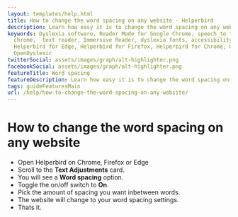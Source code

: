 ```yaml
---
layout: templates/help.html
title: How to change the word spacing on any website - Helperbird
description: Learn how easy it is to change the word spacing on any website.
keywords: Dyslexia software, Reader Mode for Google Chrome, speech to text for chrome, Text to speech for
  chrome,  text reader, Immersive Reader, dyslexia fonts, accessibility software, dyslexia software,
  Helperbird for Edge, Helperbird for Firefox, Helperbird for Chrome, Opendyslexic for Chrome,
  OpenDyslexic
twitterSocial: assets/images/graph/alt-highlighter.png
facebookSocial: assets/images/graph/alt-highlighter.png
featureTitle: Word spacing
featureDescription: Learn how easy it is to change the word spacing on any website.
tags: guideFeaturesMain
url: /help/how-to-change-the-word-spacing-on-any-website/
---
```


# How to change the word spacing on any website

- Open Helperbird on Chrome, Firefox or Edge
- Scroll to the **Text Adjustments** card.
- You will see a **Word spacing** option.
- Toggle the on/off switch to **On**.
- Pick the amount of spacing you want inbetween words.
- The website will change to your word spacing settings.
- Thats it.
